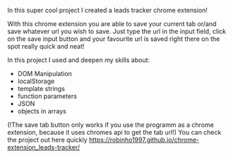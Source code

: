 In this super cool project I created a leads tracker chrome extension!

With this chrome extension you are able to save your current tab or/and save whatever url you wish to save. 
Just type the url in the input field, click on the save input button and your favourite url is saved right there on the spot really quick and neat!

In this project I used and deepen my skills about:

- DOM Manipulation
- localStorage
- template strings
- function parameters
- JSON
- objects in arrays



(!The save tab button only works if you use the programm as a chrome extension, because it uses chromes api to get the tab url!)
You can check the project out here quickly 
https://robinho1997.github.io/chrome-extension_leads-tracker/

